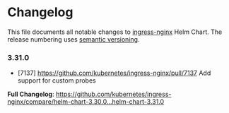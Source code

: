 <!-- SPDX-License-Identifier: Apache-2.0 -->

# Changelog

This file documents all notable changes to [ingress-nginx](https://github.com/kubernetes/ingress-nginx) Helm Chart. The release numbering uses [semantic versioning](http://semver.org).

### 3.31.0

* [7137] https://github.com/kubernetes/ingress-nginx/pull/7137 Add support for custom probes

**Full Changelog**: https://github.com/kubernetes/ingress-nginx/compare/helm-chart-3.30.0...helm-chart-3.31.0
